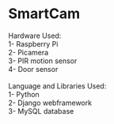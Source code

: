 # SmartCam
Hardware Used:<br>
1- Raspberry Pi<br>
2- Picamera<br>
3- PIR motion sensor<br>
4- Door sensor<br>
<br>
Language and Libraries Used:<br>
1- Python<br>
2- Django webframework<br>
3- MySQL database <br> 
<br> 
